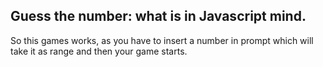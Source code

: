 ## Guess the number: what is in Javascript mind.

So this games works, as you have to insert a number in prompt which will take it as range and then your game starts. 
